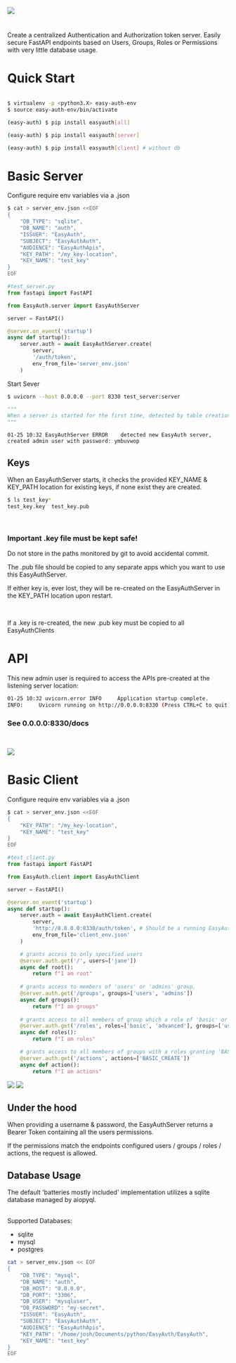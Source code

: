 ![](./images/logo_t.png)
<br>
#
Create a centralized Authentication and Authorization token server. Easily secure FastAPI endpoints based on Users, Groups, Roles or Permissions with very little database usage.

# Quick Start
```bash

$ virtualenv -p <python3.X> easy-auth-env
$ source easy-auth-env/bin/activate

(easy-auth) $ pip install easyauth[all]

(easy-auth) $ pip install easyauth[server] 

(easy-auth) $ pip install easyauth[client] # without db 

```
#  Basic Server

Configure require env variables via a .json
```Bash
$ cat > server_env.json <<EOF
{
    "DB_TYPE": "sqlite",
    "DB_NAME": "auth",
    "ISSUER": "EasyAuth",
    "SUBJECT": "EasyAuthAuth",
    "AUDIENCE": "EasyAuthApis",
    "KEY_PATH": "/my_key-location",
    "KEY_NAME": "test_key"
}
EOF
```


```python
#test_server.py
from fastapi import FastAPI

from EasyAuth.server import EasyAuthServer

server = FastAPI()

@server.on_event('startup')
async def startup():
    server.auth = await EasyAuthServer.create(
        server, 
        '/auth/token',
        env_from_file='server_env.json'
    )

```
Start Sever
```bash
$ uvicorn --host 0.0.0.0 --port 8330 test_server:server
```
```python
"""
When a server is started for the first time, detected by table creation (database tables not existing yet), a new admin user / group / role / action is created automatically, search in logs for # the password:
"""
```

```
01-25 10:32 EasyAuthServer ERROR    detected new EasyAuth server, created admin user with password: ymbuvwop
```

## Keys
When an EasyAuthServer starts, it checks the provided KEY_NAME  & KEY_PATH location for existing keys, if none exist they are created.
<br>

```bash
$ ls test_key*
test_key.key  test_key.pub
```
<br>

### Important .key file must be kept safe!
Do not store in the paths monitored by git to avoid accidental commit.
<br>

The .pub file should be copied to any separate apps which you want to use this EasyAuthServer.
<br>

 If either key is, ever lost, they will be re-created on the EasyAuthServer in the KEY_PATH location upon restart. 

<br>

If a .key is re-created, the new .pub key must be copied to all EasyAuthClients
<br>

# API

This new admin user is required to access the APIs pre-created at
the listening server location:
```bash
01-25 10:32 uvicorn.error INFO     Application startup complete.
INFO:     Uvicorn running on http://0.0.0.0:8330 (Press CTRL+C to quit)
```
### See 0.0.0.0:8330/docs
<br>

![](images/api.png)

# Basic Client

Configure require env variables via a .json
```Bash
$ cat > server_env.json <<EOF
{
    "KEY_PATH": "/my_key-location",
    "KEY_NAME": "test_key"
}
EOF
```

```python
#test_client.py
from fastapi import FastAPI

from EasyAuth.client import EasyAuthClient

server = FastAPI()

@server.on_event('startup')
async def startup():
    server.auth = await EasyAuthClient.create(
        server, 
        'http://0.0.0.0:8330/auth/token', # Should be a running EasyAuthServer 
        env_from_file='client_env.json'
    )

    # grants access to only specified users
    @server.auth.get('/', users=['jane'])
    async def root():
        return f"I am root"
    
    # grants access to members of 'users' or 'admins' group.
    @server.auth.get('/groups', groups=['users', 'admins'])
    async def groups():
        return f"I am groups"
    
    # grants access to all members of group which a role of 'basic' or advanced, or member 'users' group
    @server.auth.get('/roles', roles=['basic', 'advanced'], groups=['users'])
    async def roles():
        return f"I am roles"

    # grants access to all members of groups with a roles granting 'BASIC_CREATE'
    @server.auth.get('/actions', actions=['BASIC_CREATE'])
    async def action():
        return f"I am actions"
```
![](images/client.png)
![](images/OAuth.png)

## Under the hood

When providing a username & password, the EasyAuthServer returns a Bearer Token containing all the users permissions. 
<br>

If the permissions match the endpoints configured users / groups / roles / actions, the request is allowed. 


## Database Usage
The default 'batteries mostly included' implementation utilizes a sqlite database managed by aiopyql.
<br><br>

Supported Databases: <br>
* sqlite
* mysql
* postgres

```bash
cat > server_env.json << EOF
{
    "DB_TYPE": "mysql",
    "DB_NAME": "auth",
    "DB_HOST": "0.0.0.0",
    "DB_PORT": "3306",
    "DB_USER": "mysqluser",
    "DB_PASSWORD": "my-secret",
    "ISSUER": "EasyAuth",
    "SUBJECT": "EasyAuthAuth",
    "AUDIENCE": "EasyAuthApis",
    "KEY_PATH": "/home/josh/Documents/python/EasyAuth/EasyAuth",
    "KEY_NAME": "test_key"
}
EOF
```
